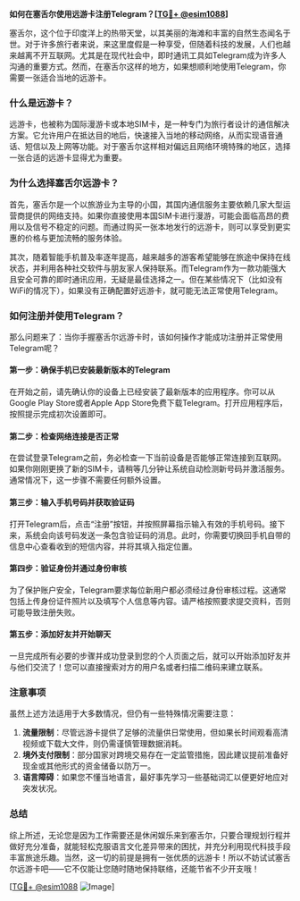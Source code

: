 **如何在塞舌尔使用远游卡注册Telegram？[[TG💪+ @esim1088](https://t.me/s/esim1088)]**

塞舌尔，这个位于印度洋上的热带天堂，以其美丽的海滩和丰富的自然生态闻名于世。对于许多旅行者来说，来这里度假是一种享受，但随着科技的发展，人们也越来越离不开互联网。尤其是在现代社会中，即时通讯工具如Telegram成为许多人沟通的重要方式。然而，在塞舌尔这样的地方，如果想顺利地使用Telegram，你需要一张适合当地的远游卡。

### 什么是远游卡？

远游卡，也被称为国际漫游卡或本地SIM卡，是一种专门为旅行者设计的通信解决方案。它允许用户在抵达目的地后，快速接入当地的移动网络，从而实现语音通话、短信以及上网等功能。对于塞舌尔这样相对偏远且网络环境特殊的地区，选择一张合适的远游卡显得尤为重要。

### 为什么选择塞舌尔远游卡？

首先，塞舌尔是一个以旅游业为主导的小国，其国内通信服务主要依赖几家大型运营商提供的网络支持。如果你直接使用本国SIM卡进行漫游，可能会面临高昂的费用以及信号不稳定的问题。而通过购买一张本地发行的远游卡，则可以享受到更实惠的价格与更加流畅的服务体验。

其次，随着智能手机普及率逐年提高，越来越多的游客希望能够在旅途中保持在线状态，并利用各种社交软件与朋友家人保持联系。而Telegram作为一款功能强大且安全可靠的即时通讯应用，无疑是最佳选择之一。但在某些情况下（比如没有WiFi的情况下），如果没有正确配置好远游卡，就可能无法正常使用Telegram。

### 如何注册并使用Telegram？

那么问题来了：当你手握塞舌尔远游卡时，该如何操作才能成功注册并正常使用Telegram呢？

#### 第一步：确保手机已安装最新版本的Telegram

在开始之前，请先确认你的设备上已经安装了最新版本的应用程序。你可以从Google Play Store或者Apple App Store免费下载Telegram。打开应用程序后，按照提示完成初次设置即可。

#### 第二步：检查网络连接是否正常

在尝试登录Telegram之前，务必检查一下当前设备是否能够正常连接到互联网。如果你刚刚更换了新的SIM卡，请稍等几分钟让系统自动检测新号码并激活服务。通常情况下，这一步骤不需要任何额外设置。

#### 第三步：输入手机号码并获取验证码

打开Telegram后，点击“注册”按钮，并按照屏幕指示输入有效的手机号码。接下来，系统会向该号码发送一条包含验证码的消息。此时，你需要切换回手机自带的信息中心查看收到的短信内容，并将其填入指定位置。

#### 第四步：验证身份并通过身份审核

为了保护账户安全，Telegram要求每位新用户都必须经过身份审核过程。这通常包括上传身份证件照片以及填写个人信息等内容。请严格按照要求提交资料，否则可能导致注册失败。

#### 第五步：添加好友并开始聊天

一旦完成所有必要的步骤并成功登录到您的个人页面之后，就可以开始添加好友并与他们交流了！您可以直接搜索对方的用户名或者扫描二维码来建立联系。

### 注意事项

虽然上述方法适用于大多数情况，但仍有一些特殊情况需要注意：

1. **流量限制**：尽管远游卡提供了足够的流量供日常使用，但如果长时间观看高清视频或下载大文件，则仍需谨慎管理数据消耗。
2. **境外支付限制**：部分国家对跨境交易存在一定监管措施，因此建议提前准备好现金或其他形式的资金储备以防万一。
3. **语言障碍**：如果您不懂当地语言，最好事先学习一些基础词汇以便更好地应对突发状况。

### 总结

综上所述，无论您是因为工作需要还是休闲娱乐来到塞舌尔，只要合理规划行程并做好充分准备，就能轻松克服语言文化差异带来的困扰，并充分利用现代科技手段丰富旅途乐趣。当然，这一切的前提是拥有一张优质的远游卡！所以不妨试试塞舌尔远游卡吧——它不仅能让您随时随地保持联络，还能节省不少开支哦！

[[TG💪+ @esim1088](https://t.me/s/esim1088) ![Image](https://i.postimg.cc/4NQfJmqS/Snipaste-2025-05-13-00-14-12.png)]